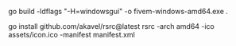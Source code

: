 go build -ldflags "-H=windowsgui" -o fivem-windows-amd64.exe .

go install github.com/akavel/rsrc@latest
rsrc -arch amd64 -ico assets/icon.ico -manifest manifest.xml
